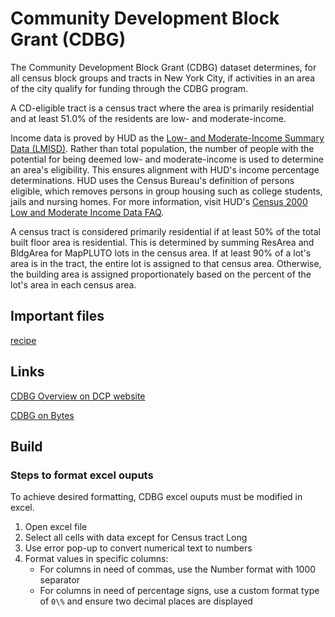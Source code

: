 # Community Development Block Grant (CDBG)

The Community Development Block Grant (CDBG) dataset determines, for all census block groups and tracts in New York City, if activities in an area of the city qualify for funding through the CDBG program.

A CD-eligible tract is a census tract where the area is primarily residential and at least 51.0% of the residents are low- and moderate-income.

Income data is proved by HUD as the [Low- and Moderate-Income Summary Data (LMISD)](https://www.hudexchange.info/programs/cdbg/cdbg-low-moderate-income-data/). Rather than total population, the number of people with the potential for being deemed low- and moderate-income is used to determine an area's eligibility. This ensures alignment with HUD's income percentage determinations. HUD uses the Census Bureau's definition of persons eligible, which removes persons in group housing such as college students, jails and nursing homes. For more information, visit HUD's [Census 2000 Low and Moderate Income Data FAQ](https://www.hudexchange.info/programs/census/low-mod-income-summary-data/faqs/).

A census tract is considered primarily residential if at least 50% of the total built floor area is residential. This is determined by summing ResArea and BldgArea for MapPLUTO lots in the census area. If at least 90% of a lot's area is in the tract, the entire lot is assigned to that census area. Otherwise, the building area is assigned proportionately based on the percent of the lot's area in each census area.

## Important files

[recipe](https://github.com/NYCPlanning/data-engineering/blob/main/products/cdbg/recipe.yml)

## Links

[CDBG Overview on DCP website](https://www.nyc.gov/site/planning/data-maps/community-development-block-grant.page)

[CDBG on Bytes](https://www.nyc.gov/site/planning/data-maps/open-data/dwn-cdbg.page)

## Build

### Steps to format excel ouputs

To achieve desired formatting, CDBG excel ouputs must be modified in excel.

1. Open excel file
2. Select all cells with data except for Census tract Long
3. Use error pop-up to convert numerical text to numbers
4. Format values in specific columns:
   - For columns in need of commas, use the Number format with 1000 separator
   - For columns in need of percentage signs, use a custom format type of `0\%` and ensure two decimal places are displayed
